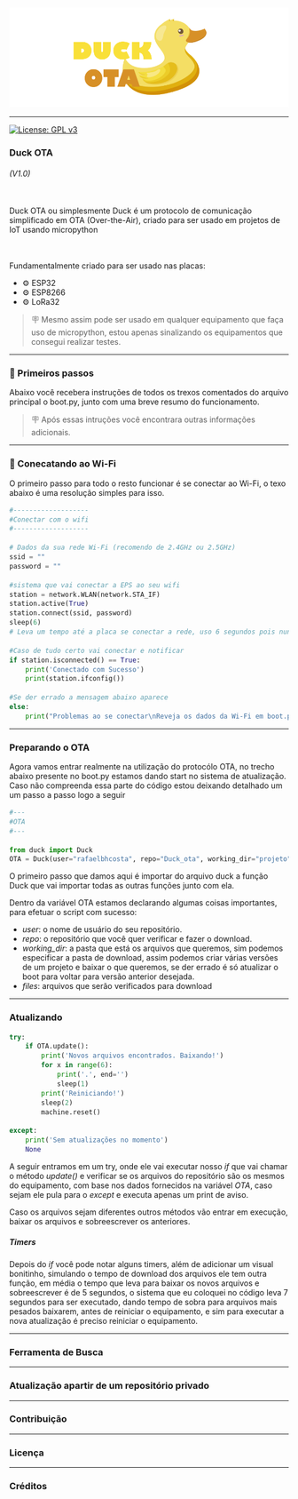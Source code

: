 <p align="center">
  <br /><img
    width="924"
    src="imagens\duck_ota.png"
    alt="Senko – OTA Updater"
  />
</p>

---
[![License: GPL v3](https://img.shields.io/badge/License-GPLv3-blue.svg)](https://github.com/rafaelbhcosta/OTA/blob/main/LICENSE)

### Duck OTA 
###### (V1.0)
<br>
Duck OTA ou simplesmente Duck é um protocolo de comunicação simplificado em OTA (Over-the-Air), criado para ser usado em projetos de IoT usando micropython
<br><br><br>

Fundamentalmente criado para ser usado nas placas:
- ⚙️ ESP32
- ⚙️ ESP8266
- ⚙️ LoRa32

> 🪧 Mesmo assim pode ser usado em qualquer equipamento que faça uso de micropython, estou apenas sinalizando os equipamentos que consegui realizar testes.

---
### 📝 Primeiros passos

Abaixo você recebera instruções de todos os trexos comentados do arquivo principal o boot.py, junto com uma breve resumo do funcionamento.

> 🪧 Após essas intruções você encontrara outras informações adicionais.

---
### 📡 Conecatando ao Wi-Fi

O primeiro passo para todo o resto funcionar é se conectar ao Wi-Fi, o texo abaixo é uma resolução simples para isso.

``` python
#-------------------
#Conectar com o wifi
#-------------------

# Dados da sua rede Wi-Fi (recomendo de 2.4GHz ou 2.5GHz)
ssid = ""
password = ""

#sistema que vai conectar a EPS ao seu wifi
station = network.WLAN(network.STA_IF)
station.active(True)
station.connect(ssid, password)
sleep(6)
# Leva um tempo até a placa se conectar a rede, uso 6 segundos pois nunca tive problemas com esse tempo

#Caso de tudo certo vai conectar e notificar
if station.isconnected() == True:
    print('Conectado com Sucesso')
    print(station.ifconfig())
    
#Se der errado a mensagem abaixo aparece
else:
    print("Problemas ao se conectar\nReveja os dados da Wi-Fi em boot.py")
```
---
### Preparando o OTA
Agora vamos entrar realmente na utilização do protocólo OTA, no trecho abaixo presente no boot.py estamos dando start no sistema de atualização. Caso não compreenda essa parte do código estou deixando detalhado um um passo a passo logo a seguir

``` python
#---
#OTA
#---

from duck import Duck
OTA = Duck(user="rafaelbhcosta", repo="Duck_ota", working_dir="projeto", files=["boot.py", "main.py"])
```
O primeiro passo que damos aqui é importar do arquivo duck a função Duck que vai importar todas as outras funções junto com ela.

Dentro da variável OTA estamos declarando algumas coisas importantes, para efetuar o script com sucesso: 
- _user_: o nome de usuário do seu repositório. 
- _repo_: o repositório que você quer verificar e fazer o download. 
- _working_dir_: a pasta que está os arquivos que queremos, sim podemos especificar a pasta de download, assim podemos criar várias versões de um projeto e baixar o que queremos, se der errado é só atualizar o boot para voltar para versão anterior desejada.
- _files_: arquivos que serão verificados para download 

---
### Atualizando
``` python
try:
    if OTA.update():
        print('Novos arquivos encontrados. Baixando!')
        for x in range(6):
            print('.', end='')
            sleep(1)
        print('Reiniciando!')
        sleep(2)
        machine.reset()

except:
    print('Sem atualizações no momento')
    None
```

A seguir entramos em um try, onde ele vai executar nosso _if_ que vai chamar o método _update()_ e verificar se os arquivos do repositório são os mesmos do equipamento, com base nos dados fornecidos na variável _OTA_, caso sejam ele pula para o _except_ e executa apenas um print de aviso.

Caso os arquivos sejam diferentes outros métodos vão entrar em execução, baixar os arquivos e sobreescrever os anteriores.
##### Timers
Depois do _if_ você pode notar alguns timers, além de adicionar um visual bonitinho, simulando o tempo de download dos arquivos ele tem outra função, em média o tempo que leva para baixar os novos arquivos e sobreescrever é de 5 segundos, o sistema que eu coloquei no código leva 7 segundos para ser executado, dando tempo de sobra para arquivos mais pesados baixarem, antes de reiniciar o equipamento, e sim para executar a nova atualização é preciso reiniciar o equipamento.

---
### Ferramenta de Busca
---
### Atualização apartir de um repositório privado
---
### Contribuição
---
### Licença
---
### Créditos
